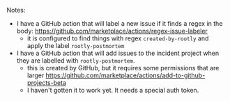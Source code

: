 Notes:
* I have a GitHub action that will label a new issue if it finds a regex in the body: https://github.com/marketplace/actions/regex-issue-labeler
  * it is configured to find things with regex `created-by-rootly` and apply the label `rootly-postmortem`
* I have a GitHub action that will add issues to the incident project when they are labelled with `rootly-postmortem`. 
  * this is created by GitHub, but it requires some permissions that are larger https://github.com/marketplace/actions/add-to-github-projects-beta
  * I haven't gotten it to work yet. It needs a special auth token.
